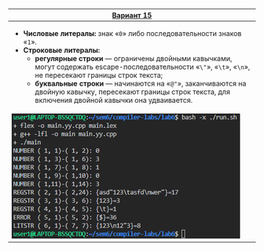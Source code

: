 | [Вариант 15](https://github.com/bmstu-iu9/compiler-labs/blob/b3ad3227ddcde12b0e7ce61ea5f1a59cf999a4e1/6/lab6.pdf) |
| -- |
| <ul><li>**Числовые литералы:** знак «`0`» либо последовательности знаков «`1`».</li><li>**Строковые литералы:**<ul><li>**регулярные строки** — ограничены двойными кавычками, могут содержать еscape-последовательности «`\"`», «`\t`», «`\n`», не пересекают границы строк текста;</li><li>**буквальные строки** — начинаются на «`@"`», заканчиваются на двойную кавычку, пересекают границы строк текста, для включения двойной кавычки она удваивается.</li></ul></li></ul> |
| ![bash -x ./run.sh](./test.png) |
